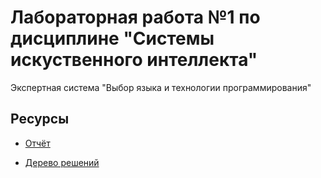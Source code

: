 # Лабораторная работа №1 по дисциплине "Системы искуственного интеллекта"

Экспертная система "Выбор языка и технологии программирования"

## Ресурсы

* [Отчёт](https://github.com/akrvcv/programming_language_test/blob/master/report/al_lab_1.pdf) 

* [Дерево решений](https://github.com/akrvcv/programming_language_test/blob/master/resources/decision_tree.pdf)